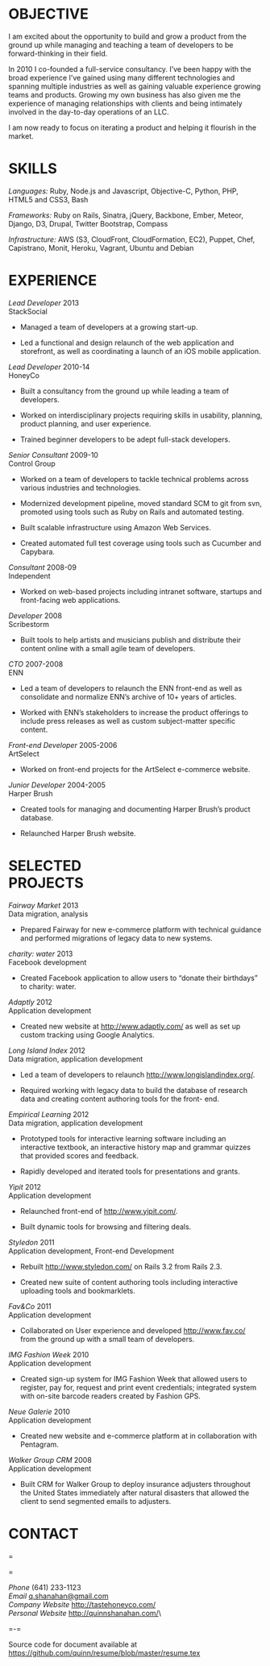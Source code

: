 OBJECTIVE
=========

I am excited about the opportunity to build and grow a product from the
ground up while managing and teaching a team of developers to be
forward-thinking in their field.

In 2010 I co-founded a full-service consultancy. I’ve been happy with
the broad experience I’ve gained using many different technologies and
spanning multiple industries as well as gaining valuable experience
growing teams and products. Growing my own business has also given me
the experience of managing relationships with clients and being
intimately involved in the day-to-day operations of an LLC.

I am now ready to focus on iterating a product and helping it flourish
in the market.

SKILLS
======

*Languages:* Ruby, Node.js and Javascript, Objective-C, Python, PHP,
HTML5 and CSS3, Bash

*Frameworks:* Ruby on Rails, Sinatra, jQuery, Backbone, Ember, Meteor,
Django, D3, Drupal, Twitter Bootstrap, Compass

*Infrastructure:* AWS (S3, CloudFront, CloudFormation, EC2), Puppet,
Chef, Capistrano, Monit, Heroku, Vagrant, Ubuntu and Debian

EXPERIENCE
==========

*Lead Developer* 2013\
StackSocial

-   Managed a team of developers at a growing start-up.

-   Led a functional and design relaunch of the web application and
    storefront, as well as coordinating a launch of an iOS mobile
    application.

*Lead Developer* 2010-14\
HoneyCo

-   Built a consultancy from the ground up while leading a team of
    developers.

-   Worked on interdisciplinary projects requiring skills in usability,
    planning, product planning, and user experience.

-   Trained beginner developers to be adept full-stack developers.

*Senior Consultant* 2009-10\
Control Group

-   Worked on a team of developers to tackle technical problems across
    various industries and technologies.

-   Modernized development pipeline, moved standard SCM to git from svn,
    promoted using tools such as Ruby on Rails and automated testing.

-   Built scalable infrastructure using Amazon Web Services.

-   Created automated full test coverage using tools such as Cucumber
    and Capybara.

*Consultant* 2008-09\
Independent

-   Worked on web-based projects including intranet software, startups
    and front-facing web applications.

*Developer* 2008\
Scribestorm

-   Built tools to help artists and musicians publish and distribute
    their content online with a small agile team of developers.

*CTO* 2007-2008\
ENN

-   Led a team of developers to relaunch the ENN front-end as well as
    consolidate and normalize ENN’s archive of 10+ years of articles.

-   Worked with ENN’s stakeholders to increase the product offerings to
    include press releases as well as custom subject-matter specific
    content.

*Front-end Developer* 2005-2006\
ArtSelect

-   Worked on front-end projects for the ArtSelect e-commerce website.

*Junior Developer* 2004-2005\
Harper Brush

-   Created tools for managing and documenting Harper Brush’s product
    database.

-   Relaunched Harper Brush website.

SELECTED\
PROJECTS
=========

*Fairway Market* 2013\
Data migration, analysis

-   Prepared Fairway for new e-commerce platform with technical guidance
    and performed migrations of legacy data to new systems.

*charity: water* 2013\
Facebook development

-   Created Facebook application to allow users to “donate their
    birthdays” to charity: water.

*Adaptly* 2012\
Application development

-   Created new website at <http://www.adaptly.com/> as well as set up
    custom tracking using Google Analytics.

*Long Island Index* 2012\
Data migration, application development

-   Led a team of developers to relaunch
    <http://www.longislandindex.org/>.

-   Required working with legacy data to build the database of research
    data and creating content authoring tools for the front- end.

*Empirical Learning* 2012\
Data migration, application development

-   Prototyped tools for interactive learning software including an
    interactive textbook, an interactive history map and grammar quizzes
    that provided scores and feedback.

-   Rapidly developed and iterated tools for presentations and grants.

*Yipit* 2012\
Application development

-   Relaunched front-end of <http://www.yipit.com/>.

-   Built dynamic tools for browsing and filtering deals.

*Styledon* 2011\
Application development, Front-end Development

-   Rebuilt <http://www.styledon.com/> on Rails 3.2 from Rails 2.3.

-   Created new suite of content authoring tools including interactive
    uploading tools and bookmarklets.

*Fav&Co* 2011\
Application development

-   Collaborated on User experience and developed <http://www.fav.co/>
    from the ground up with a small team of developers.

*IMG Fashion Week* 2010\
Application development

-   Created sign-up system for IMG Fashion Week that allowed users to
    register, pay for, request and print event credentials; integrated
    system with on-site barcode readers created by Fashion GPS.

*Neue Galerie* 2010\
Application development

-   Created new website and e-commerce platform at in collaboration with
    Pentagram.

*Walker Group CRM* 2008\
Application development

-   Built CRM for Walker Group to deploy insurance adjusters throughout
    the United States immediately after natural disasters that allowed
    the client to send segmented emails to adjusters.

CONTACT
=======

=

=

*Phone* (641) 233-1123\
*Email* q.shanahan@gmail.com\
*Company Website* <http://tastehoneyco.com/>\
*Personal Website* <http://quinnshanahan.com/>\

=-=

Source code for document available at
<https://github.com/quinn/resume/blob/master/resume.tex>
